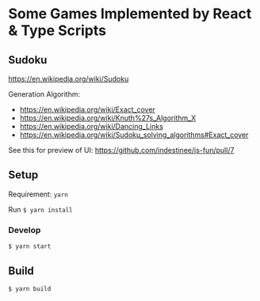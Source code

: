 # Some Games Implemented by React & Type Scripts

## Sudoku

https://en.wikipedia.org/wiki/Sudoku

Generation Algorithm: 
- https://en.wikipedia.org/wiki/Exact_cover
- https://en.wikipedia.org/wiki/Knuth%27s_Algorithm_X
- https://en.wikipedia.org/wiki/Dancing_Links
- https://en.wikipedia.org/wiki/Sudoku_solving_algorithms#Exact_cover

See this for preview of UI: https://github.com/indestinee/js-fun/pull/7


## Setup

Requirement: `yarn` 

Run `$ yarn install`

### Develop

`$ yarn start`

## Build

`$ yarn build`
